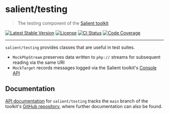 # salient/testing

> The testing component of the [Salient toolkit][toolkit]

<p>
  <a href="https://packagist.org/packages/salient/toolkit"><img src="https://poser.pugx.org/salient/toolkit/v" alt="Latest Stable Version" /></a>
  <a href="https://packagist.org/packages/salient/toolkit"><img src="https://poser.pugx.org/salient/toolkit/license" alt="License" /></a>
  <a href="https://github.com/salient-labs/toolkit/actions"><img src="https://github.com/salient-labs/toolkit/actions/workflows/ci.yml/badge.svg" alt="CI Status" /></a>
  <a href="https://codecov.io/gh/salient-labs/toolkit"><img src="https://codecov.io/gh/salient-labs/toolkit/graph/badge.svg?token=Y0l9ZeEtrI" alt="Code Coverage" /></a>
</p>

---

`salient/testing` provides classes that are useful in test suites.

- `MockPhpStream` preserves data written to `php://` streams for subsequent
  reading via the same URI
- `MockTarget` records messages logged via the Salient toolkit's [Console
  API][salient/console]

## Documentation

[API documentation][api-docs] for `salient/testing` tracks the `main` branch of
the toolkit's [GitHub repository][toolkit], where further documentation can also
be found.

[api-docs]:
  https://salient-labs.github.io/toolkit/namespace-Salient.Testing.html
[salient/console]: https://packagist.org/packages/salient/console
[toolkit]: https://github.com/salient-labs/toolkit
